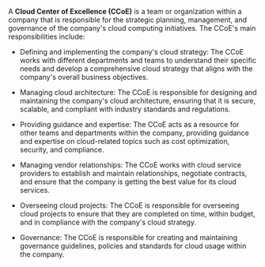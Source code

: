 A **Cloud Center of Excellence (CCoE)** is a team or organization within a company that is responsible for the strategic planning, management, and governance of the company's cloud computing initiatives. The CCoE's main responsibilities include:

- Defining and implementing the company's cloud strategy: The CCoE works with different departments and teams to understand their specific needs and develop a comprehensive cloud strategy that aligns with the company's overall business objectives.

- Managing cloud architecture: The CCoE is responsible for designing and maintaining the company's cloud architecture, ensuring that it is secure, scalable, and compliant with industry standards and regulations.

- Providing guidance and expertise: The CCoE acts as a resource for other teams and departments within the company, providing guidance and expertise on cloud-related topics such as cost optimization, security, and compliance.

- Managing vendor relationships: The CCoE works with cloud service providers to establish and maintain relationships, negotiate contracts, and ensure that the company is getting the best value for its cloud services.

- Overseeing cloud projects: The CCoE is responsible for overseeing cloud projects to ensure that they are completed on time, within budget, and in compliance with the company's cloud strategy.

- Governance: The CCoE is responsible for creating and maintaining governance guidelines, policies and standards for cloud usage within the company.